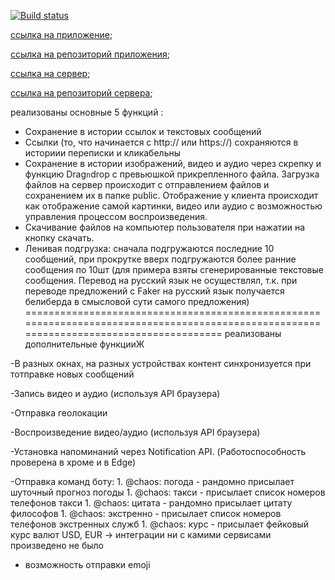 [![Build status](https://ci.appveyor.com/api/projects/status/9coqvka27plv4wfr?svg=true)](https://ci.appveyor.com/project/Yushkevich-A-A/ahj-diploma)

[ссылка на приложение](https://yushkevich-a-a.github.io/ahj-diploma/);

[ссылка на репозиторий приложения](https://github.com/Yushkevich-A-A/ahj-diploma);

[ссылка на сервер](https://yushkevich-ahj-diploma-server.herokuapp.com/);

[ссылка на репозиторий сервера](https://github.com/Yushkevich-A-A/ahj-diploma-server);

реализованы основные 5 функций :

- Сохранение в истории ссылок и текстовых сообщений 
- Ссылки (то, что начинается с http:// или https://) сохраняются в историии переписки и кликабельны
- Сохранение в истории изображений, видео и аудио через скрепку и функцию Drag`n`drop с превьюшкой прикрепленного файла. Загрузка файлов на сервер происходит с отправлением файлов и сохранением их в папке public. Отображение у клиента происходит как отображение самой картинки, видео или аудио с возможностью управления процессом воспроизведения.
- Скачивание файлов на компьютер пользователя при нажатии на кнопку скачать.
- Ленивая подгрузка: сначала подгружаются последние 10 сообщений, при прокрутке вверх подгружаются более ранние сообщения по 10шт (для примера взяты сгенерированные текстовые сообщения. Перевод на русский язык не осуществлял, т.к. при переводе предложений с Faker на русский язык получается белиберда в смысловой сути самого предложения)
========================================================================================================================================
реализованы дополнительные функцииЖ 

-В разных окнах, на разных устройствах контент синхронизуется при тотправке новых сообщений

-Запись видео и аудио (используя API браузера)

-Отправка геолокации

-Воспроизведение видео/аудио (используя API браузера)

-Установка напоминаний через Notification API. (Работоспособность проверена в хроме и в Edge)

-Отправка команд боту: 
     1. @chaos: погода - рандомно присылает шуточный прогноз погоды
     1. @chaos: такси - присылает список номеров телефонов такси
     1. @chaos: цитата - рандомно присылает цитату философов
     1. @chaos: экстренно - присылает список номеров телефонов экстренных служб
     1. @chaos: курс - присылает фейковый курс валют USD, EUR -> интеграции ни с камими сервисами произведено не было

- возможность отправки emoji